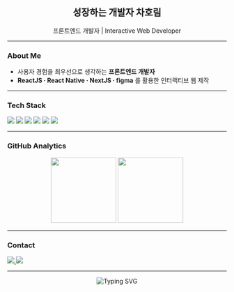 <!-- 프로필 README (cha-horim/cha-horim) -->

<h2 align="center">성장하는 개발자 차호림</h2>
<p align="center">프론트엔드 개발자 | Interactive Web Developer</p>

---

### About Me
- 사용자 경험을 최우선으로 생각하는 **프론트엔드 개발자**
- **ReactJS · React Native · NextJS · figma** 를 활용한 인터랙티브 웹 제작
---

### Tech Stack
<p>
  <!-- Core -->
  <img src="https://img.shields.io/badge/HTML5-000000?style=for-the-badge&logo=html5&logoColor=white"/>
  <img src="https://img.shields.io/badge/CSS3-000000?style=for-the-badge&logo=css3&logoColor=white"/>
  <img src="https://img.shields.io/badge/JavaScript-000000?style=for-the-badge&logo=javascript&logoColor=white"/>
  <img src="https://img.shields.io/badge/React-000000?style=for-the-badge&logo=react&logoColor=61DAFB"/>
  
  <!-- Styling -->
  <img src="https://img.shields.io/badge/TailwindCSS-000000?style=for-the-badge&logo=tailwindcss&logoColor=06B6D4"/>
  
  <!-- 3D -->
  <img src="https://img.shields.io/badge/Three.js-000000?style=for-the-badge&logo=threedotjs&logoColor=white"/>
</p>

---

### GitHub Analytics
<p align="center">
  <img src="https://github-readme-stats.vercel.app/api?username=cha-horim&show_icons=true&theme=radical&hide_border=true" height="150"/>
  <img src="https://github-readme-stats.vercel.app/api/top-langs/?username=cha-horim&layout=compact&theme=radical&hide_border=true" height="150"/>
</p>

---

### Contact
<p>
  <a href="mailto:ccodingpy0825@gmail.com">
    <img src="https://img.shields.io/badge/Gmail-000000?style=for-the-badge&logo=gmail&logoColor=EA4335"/>
  </a>
  <a href="https://www.linkedin.com/in/cha-horim" target="_blank">
    <img src="https://img.shields.io/badge/LinkedIn-000000?style=for-the-badge&logo=linkedin&logoColor=0A66C2"/>
  </a>
</p>

---

<p align="center">
  <img src="https://readme-typing-svg.demolab.com?font=Fira+Code&pause=1000&color=FFFFFF&center=true&vCenter=true&width=435&lines=Frontend+Developer;Interactive+Web+%7C+UX+Focused;Always+Learning+New+Tech" alt="Typing SVG"/>
</p>

